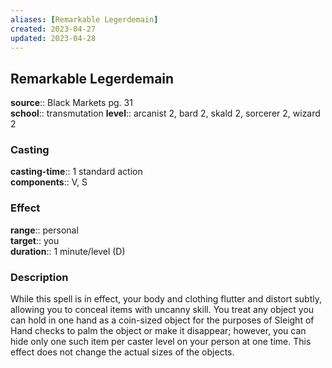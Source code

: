 ```yaml
---
aliases: [Remarkable Legerdemain]
created: 2023-04-27
updated: 2023-04-28
---
```


## Remarkable Legerdemain

**source**:: Black Markets pg. 31  
**school**:: transmutation
**level**:: arcanist 2, bard 2, skald 2, sorcerer 2, wizard 2

### Casting

**casting-time**:: 1 standard action  
**components**:: V, S

### Effect

**range**:: personal  
**target**:: you  
**duration**:: 1 minute/level (D)

### Description

While this spell is in effect, your body and clothing flutter and distort subtly, allowing you to conceal items with uncanny skill. You treat any object you can hold in one hand as a coin-sized object for the purposes of Sleight of Hand checks to palm the object or make it disappear; however, you can hide only one such item per caster level on your person at one time. This effect does not change the actual sizes of the objects.
